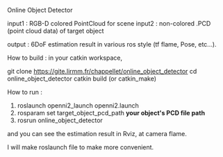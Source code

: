 Online Object Detector

input1 : RGB-D colored PointCloud for scene
input2 : non-colored .PCD (point cloud data) of target object

output : 6DoF estimation result in various ros style (tf flame, Pose, etc...).

How to build :
in your catkin workspace,

git clone https://gite.lirmm.fr/chappellet/online_object_detector
cd online_object_detector
catkin build (or catkin_make)


How to run :

1. roslaunch openni2_launch openni2.launch
2. rosparam set target_object_pcd_path **your object's PCD file path**
3. rosrun online_object_detector


and you can see the estimation result in Rviz, at camera flame.

I will make roslaunch file to make more convenient.
